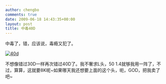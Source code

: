 ```yaml
---
author: chengbo
comments: true
date: 2009-06-18 14:43:35+00:00
layout: post
title: 中毒40D
---
```


中毒了，错，应该说，毒瘾又犯了。

[![40d](http://blog.chengbo.net/wp-content/uploads/2009/06/40d.png)](http://www.flickr.com/photos/ainsworthphoto/1356995163/)

不想像错过30D一样再次错过40D了。我不奢求L头，50 1.4就够我用一阵了，不过，算算，这就要8K呢~如果哪天我还想要上面的这个头，呃，GOD，把我卖了吧~
